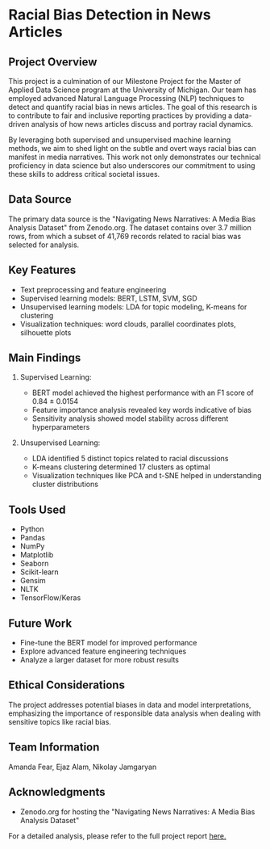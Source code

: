 # Racial Bias Detection in News Articles

## Project Overview
This project is a culmination of our Milestone Project for the Master of Applied Data Science program at the University of Michigan. Our team has employed advanced Natural Language Processing (NLP) techniques to detect and quantify racial bias in news articles. The goal of this research is to contribute to fair and inclusive reporting practices by providing a data-driven analysis of how news articles discuss and portray racial dynamics.

By leveraging both supervised and unsupervised machine learning methods, we aim to shed light on the subtle and overt ways racial bias can manifest in media narratives. This work not only demonstrates our technical proficiency in data science but also underscores our commitment to using these skills to address critical societal issues.

## Data Source
The primary data source is the "Navigating News Narratives: A Media Bias Analysis Dataset" from Zenodo.org. The dataset contains over 3.7 million rows, from which a subset of 41,769 records related to racial bias was selected for analysis.

## Key Features
- Text preprocessing and feature engineering
- Supervised learning models: BERT, LSTM, SVM, SGD
- Unsupervised learning models: LDA for topic modeling, K-means for clustering
- Visualization techniques: word clouds, parallel coordinates plots, silhouette plots

## Main Findings
1. Supervised Learning:
   - BERT model achieved the highest performance with an F1 score of 0.84 ± 0.0154
   - Feature importance analysis revealed key words indicative of bias
   - Sensitivity analysis showed model stability across different hyperparameters

2. Unsupervised Learning:
   - LDA identified 5 distinct topics related to racial discussions
   - K-means clustering determined 17 clusters as optimal
   - Visualization techniques like PCA and t-SNE helped in understanding cluster distributions

## Tools Used
- Python
- Pandas
- NumPy
- Matplotlib
- Seaborn
- Scikit-learn
- Gensim
- NLTK
- TensorFlow/Keras

## Future Work
- Fine-tune the BERT model for improved performance
- Explore advanced feature engineering techniques
- Analyze a larger dataset for more robust results

## Ethical Considerations
The project addresses potential biases in data and model interpretations, emphasizing the importance of responsible data analysis when dealing with sensitive topics like racial bias.

## Team Information
Amanda Fear, Ejaz Alam, Nikolay Jamgaryan

## Acknowledgments
- Zenodo.org for hosting the "Navigating News Narratives: A Media Bias Analysis Dataset"

For a detailed analysis, please refer to the full project report [here.](https://github.com/ejazalam831/racial_bias_detection_using_nlp/blob/main/Project%20Report/Project%20Report.pdf)
